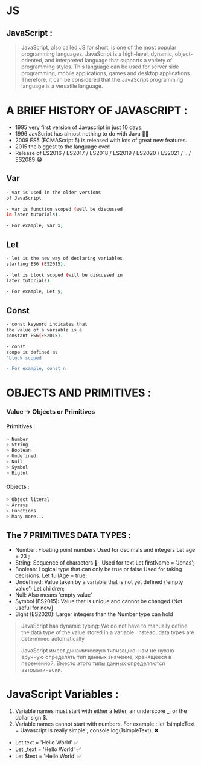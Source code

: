 # JS
## JavaScript :
> JavaScript, also called JS for short, is one of the most popular 
> programming languages. JavaScript is a high-level, dynamic, object-
> oriented, and interpreted language that supports a variety of 
> programming styles. This language can be used for server side 
> programming, mobile applications, games and desktop 
> applications. Therefore, it can be considered that the JavaScript 
> programming language is a versatile language.


# A BRIEF HISTORY OF JAVASCRIPT :
- 1995 very first version of Javascript in just 10 days.
- 1996 JavScript has almost nothing to do with Java ☝🏻
- 2009 ES5 (ECMAScript 5) is released with lots of great new features.
- 2015 the biggest to the language ever!
- Release of ES2016 / ES2017 / ES2018 / ES2019 / ES2020 / ES2021 / .../ ES2089 😂


## Var
```sh
- var is used in the older versions
of JavaScript

- var is function scoped (well be discussed
in later tutorials).

- For example, var x;
```


## Let
```sh
- let is the new way of declaring variables
starting ES6 (ES2015).

- let is block scoped (will be discussed in
later tutorials).

- For example, Let y;
```


## Const
```sh
- const keyword indicates that
the value of a variable is a
constant ES6(ES2015).

- const
scope is defined as
'block scoped

- For example, const n
```

# OBJECTS AND PRIMITIVES :
### Value -> Objects  or  Primitives
#### Primitives :
```sh
> Number
> String  
> Boolean
> Undefined
> Null
> Symbol
> Biglnt
```

#### Objects :
```sh
> Object literal
> Arrays
> Functions
> Many more...
```

## The 7 PRIMITIVES  DATA TYPES :
- Number: Floating point numbers Used for decimals and integers   Let age = 23 ;
- String: Sequence of characters - Used for text   Let firstName = 'Jonas';
- Boolean: Logical type that can only be true or false Used for taking decisions.   Let fullAge = true;
- Undefined: Value taken by a variable that is not yet defined ('empty value')   Let children;
- Null: Also means 'empty value'
- Symbol (ES2015): Value that is unique and cannot be changed (Not useful for now]
- Bignt (ES2020): Larger integers than the Number type can hold

> 
> JavaScript has dynamic typing: We do not have to manually define the data type of
> the value stored in a variable. Instead, data types are determined automatically
>
> JavaScript имеет динамическую типизацию: нам не нужно вручную определять тип данных
> значение, хранящееся в переменной. Вместо этого типы данных определяются автоматически.
> 


#  JavaScript Variables :

1. Variable names must start with either a letter, an underscore _, or the dollar sign $.
2. Variable names cannot start with numbers. For example :
let 1simpleText = 'Javascript is really simple'; 
console.log(1simpleText); ❌

- Let text = 'Hello World'  ✅
- Let _text = 'Hello World' ✅
- Let $text = 'Hello World' ✅
